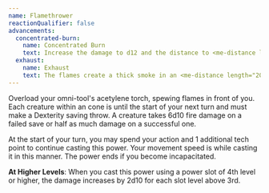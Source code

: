 ```yaml
---
name: Flamethrower
reactionQualifier: false
advancements:
  concentrated-burn:
    name: Concentrated Burn
    text: Increase the damage to d12 and the distance to <me-distance length="30" />, but the area-of-effect is now a <me-distance length="50" adj /> wide line instead of a cone.
  exhaust:
    name: Exhaust
    text: The flames create a thick smoke in an <me-distance length="20" adj /> cube that must encompass the cone. The area is considered heavily obscured until the end of your next turn.
---
```

Overload your omni-tool's acetylene torch, spewing flames in front of you. Each creature within an <me-distance length="20" adj /> cone is
<me-condition id="primed" sub="fire"/> until the start of your next turn and must make a Dexterity saving throw. A creature
takes 6d10 fire damage on a failed save or half as much damage on a successful one.

At the start of your turn, you may spend your action and 1 additional tech point to continue casting this power. Your
movement speed is <me-distance length="5" /> while casting it in this manner. The power ends if you become incapacitated.

__At Higher Levels__: When you cast this power using a power slot of 4th level or higher, the damage increases by 2d10
for each slot level above 3rd.
